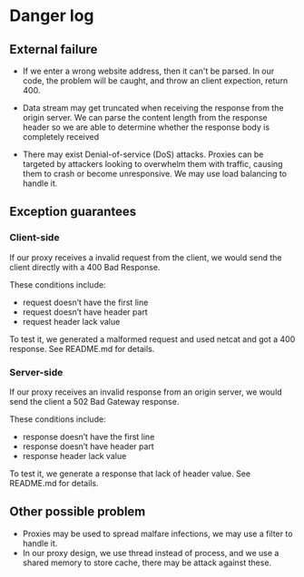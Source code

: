 # Danger log

## External failure
- If we enter a wrong website address, then it can't be parsed. In our code, the problem will be caught, and throw an client expection, return 400.

-  Data stream may get truncated when receiving the response from the origin server. We can parse the content length from the response header so we are able to determine whether the response body is completely received

- There may exist Denial-of-service (DoS) attacks. Proxies can be targeted by attackers looking to overwhelm them with traffic, causing them to crash or become unresponsive. We may use load balancing to handle it.

## Exception guarantees 
### Client-side

If our proxy receives a invalid request from the client, we would send the client directly with a 400 Bad Response. 

These conditions include: 
- request doesn’t have the first line
- request doesn’t have header part
- request header lack value

To test it, we generated a malformed request and used netcat and got a 400 response. See README.md for details.



### Server-side

If our proxy receives an invalid response from an origin server, we would send the client a 502 Bad Gateway response.

These conditions include: 
- response doesn’t have the first line
- response doesn’t have header part
- response header lack value

To test it, we generate a response that lack of header value. See README.md for details.


## Other possible problem
- Proxies may be used to spread malfare infections, we may use a filter to handle it. 
- In our proxy design, we use thread instead of process, and we use a shared memory to store cache, there may be attack against these.